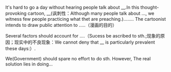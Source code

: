 It's hard to go a day without hearing people talk about __.In this thought-provoking cartoon, __(讽刺性：Although many people talk about ..., we witness few people practicing what thet are preaching.)........ The cartoonist intends to draw public attention to .....（漫画的目的）

Several factors should account for ....（Sucess be ascribed to sth.;现象的原因；现实中的不良现象：We cannot deny that __ is particularly prevalent these days:）.

We(Government) should spare no effort to do sth. However, The real solution lies in doing...